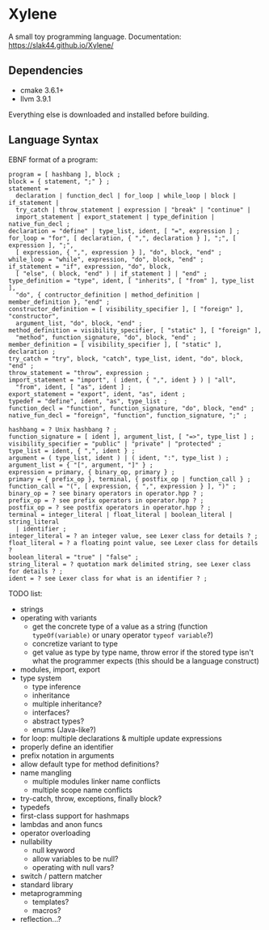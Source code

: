 # Xylene

A small toy programming language.
Documentation: https://slak44.github.io/Xylene/

## Dependencies

- cmake 3.6.1+
- llvm 3.9.1

Everything else is downloaded and installed before building.

## Language Syntax

EBNF format of a program:
```
program = [ hashbang ], block ;
block = { statement, ";" } ;
statement =
  declaration | function_decl | for_loop | while_loop | block | if_statement |
  try_catch | throw_statement | expression | "break" | "continue" |
  import_statement | export_statement | type_definition | native_fun_decl ;
declaration = "define" | type_list, ident, [ "=", expression ] ;
for_loop = "for", [ declaration, { ",", declaration } ], ";", [ expression ], ";",
  [ expression, { ",", expression } ], "do", block, "end" ;
while_loop = "while", expression, "do", block, "end" ;
if_statement = "if", expression, "do", block,
  [ "else", ( block, "end" ) | if_statement ] | "end" ;
type_definition = "type", ident, [ "inherits", [ "from" ], type_list ],
  "do", { contructor_definition | method_definition | member_definition }, "end" ;
constructor_definition = [ visibility_specifier ], [ "foreign" ], "constructor",
  argument_list, "do", block, "end" ;
method_definition = visibility_specifier, [ "static" ], [ "foreign" ],
  "method", function_signature, "do", block, "end" ;
member_definition = [ visibility_specifier ], [ "static" ], declaration ;
try_catch = "try", block, "catch", type_list, ident, "do", block, "end" ;
throw_statement = "throw", expression ;
import_statement = "import", ( ident, { ",", ident } ) | "all",
  "from", ident, [ "as", ident ] ;
export_statement = "export", ident, "as", ident ;
typedef = "define", ident, "as", type_list ;
function_decl = "function", function_signature, "do", block, "end" ;
native_fun_decl = "foreign", "function", function_signature, ";" ;

hashbang = ? Unix hashbang ? ;
function_signature = [ ident ], argument_list, [ "=>", type_list ] ;
visibility_specifier = "public" | "private" | "protected" ;
type_list = ident, { ",", ident } ;
argument = ( type_list, ident ) | ( ident, ":", type_list ) ;
argument_list = { "[", argument, "]" } ;
expression = primary, { binary_op, primary } ;
primary = { prefix_op }, terminal, { postfix_op | function_call } ;
function_call = "(", [ expression, { ",", expression } ], ")" ;
binary_op = ? see binary operators in operator.hpp ? ;
prefix_op = ? see prefix operators in operator.hpp ? ;
postfix_op = ? see postfix operators in operator.hpp ? ;
terminal = integer_literal | float_literal | boolean_literal | string_literal
  | identifier ;
integer_literal = ? an integer value, see Lexer class for details ? ;
float_literal = ? a floating point value, see Lexer class for details ?
boolean_literal = "true" | "false" ;
string_literal = ? quotation mark delimited string, see Lexer class for details ? ;
ident = ? see Lexer class for what is an identifier ? ;
```
TODO list:
- strings
- operating with variants
  - get the concrete type of a value as a string (function `typeOf(variable)` or unary operator `typeof variable`?)
  - concretize variant to type
  - get value as type by type name, throw error if the stored type isn't what the programmer expects (this should be a language construct)
- modules, import, export
- type system
  - type inference
  - inheritance
  - multiple inheritance?
  - interfaces?
  - abstract types?
  - enums (Java-like?)
- for loop: multiple declarations & multiple update expressions
- properly define an identifier
- prefix notation in arguments
- allow default type for method definitions?
- name mangling
  - multiple modules linker name conflicts
  - multiple scope name conflicts
- try-catch, throw, exceptions, finally block?
- typedefs
- first-class support for hashmaps
- lambdas and anon funcs
- operator overloading
- nullability
  - null keyword
  - allow variables to be null?
  - operating with null vars?
- switch / pattern matcher
- standard library
- metaprogramming
  - templates?
  - macros?
- reflection...?
